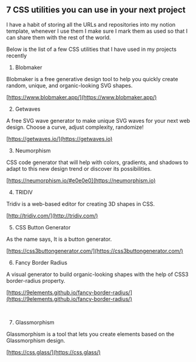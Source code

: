 ## 7 CSS utilities you can use in your next project

I have a habit of storing all the URLs and repositories into my notion template, whenever I use them I make sure I mark them as used so that I can share them with the rest of the world.

Below is the list of a few CSS utilities that I have used in my projects recently


1. Blobmaker⁣

Blobmaker is a free generative design tool to help you quickly create random, unique, and organic-looking SVG shapes.⁣

[https://www.blobmaker.app/](https://www.blobmaker.app/) 


2. Getwaves⁣

 A free SVG wave generator to make unique SVG waves for your next web design. Choose a curve, adjust complexity, randomize!⁣

[https://getwaves.io/](https://getwaves.io) 


3. Neumorphism⁣

CSS code generator that will help with colors, gradients, and shadows to adapt to this new design trend or discover its possibilities.

[https://neumorphism.io/#e0e0e0](https://neumorphism.io) 


4. TRIDIV⁣

Tridiv is a web-based editor for creating 3D shapes in CSS.⁣

[http://tridiv.com/](http://tridiv.com/) 


5. CSS Button Generator⁣

As the name says, It is a button generator.

[https://css3buttongenerator.com/](https://css3buttongenerator.com/) 


6. Fancy Border Radius⁣

A visual generator to build organic-looking shapes with the help of CSS3 border-radius property.⁣

[https://9elements.github.io/fancy-border-radius/](https://9elements.github.io/fancy-border-radius/) 

⁣

7. Glassmorphism⁣

Glassmorphism is a tool that lets you create elements based on the Glassmorphism design.

[https://css.glass/⁣](https://css.glass/⁣) 